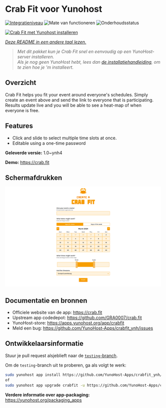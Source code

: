 <!--
NB: Deze README is automatisch gegenereerd door <https://github.com/YunoHost/apps/tree/master/tools/readme_generator>
Hij mag NIET handmatig aangepast worden.
-->

# Crab Fit voor Yunohost

[![Integratieniveau](https://apps.yunohost.org/badge/integration/crabfit)](https://ci-apps.yunohost.org/ci/apps/crabfit/)
![Mate van functioneren](https://apps.yunohost.org/badge/state/crabfit)
![Onderhoudsstatus](https://apps.yunohost.org/badge/maintained/crabfit)

[![Crab Fit met Yunohost installeren](https://install-app.yunohost.org/install-with-yunohost.svg)](https://install-app.yunohost.org/?app=crabfit)

*[Deze README in een andere taal lezen.](./ALL_README.md)*

> *Met dit pakket kun je Crab Fit snel en eenvoudig op een YunoHost-server installeren.*  
> *Als je nog geen YunoHost hebt, lees dan [de installatiehandleiding](https://yunohost.org/install), om te zien hoe je 'm installeert.*

## Overzicht

Crab Fit helps you fit your event around everyone's schedules.
Simply create an event above and send the link to everyone that is participating.
Results update live and you will be able to see a heat-map of when everyone is free.

## Features

- Click and slide to select multiple time slots at once.
- Editable using a one-time password


**Geleverde versie:** 1.0~ynh4

**Demo:** <https://crab.fit>

## Schermafdrukken

![Schermafdrukken van Crab Fit](./doc/screenshots/main.png)

## Documentatie en bronnen

- Officiele website van de app: <https://crab.fit>
- Upstream app codedepot: <https://github.com/GRA0007/crab.fit>
- YunoHost-store: <https://apps.yunohost.org/app/crabfit>
- Meld een bug: <https://github.com/YunoHost-Apps/crabfit_ynh/issues>

## Ontwikkelaarsinformatie

Stuur je pull request alsjeblieft naar de [`testing`-branch](https://github.com/YunoHost-Apps/crabfit_ynh/tree/testing).

Om de `testing`-branch uit te proberen, ga als volgt te werk:

```bash
sudo yunohost app install https://github.com/YunoHost-Apps/crabfit_ynh/tree/testing --debug
of
sudo yunohost app upgrade crabfit -u https://github.com/YunoHost-Apps/crabfit_ynh/tree/testing --debug
```

**Verdere informatie over app-packaging:** <https://yunohost.org/packaging_apps>
